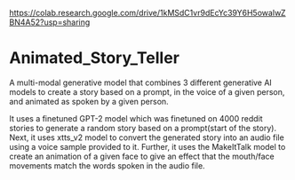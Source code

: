 https://colab.research.google.com/drive/1kMSdC1vr9dEcYc39Y6H5owaIwZBN4A52?usp=sharing

# Animated_Story_Teller
A multi-modal generative model that combines 3 different generative AI models to create a story based on a prompt, in the voice of a given person, and animated as spoken by a given person.

It uses a finetuned GPT-2 model which was finetuned on 4000 reddit stories to generate a random story based on a prompt(start of the story).
Next, it uses xtts_v2 model to convert the generated story into an audio file using a voice sample provided to it.
Further, it uses the MakeItTalk model to create an animation of a given face to give an effect that the mouth/face movements match the words spoken in the audio file.
